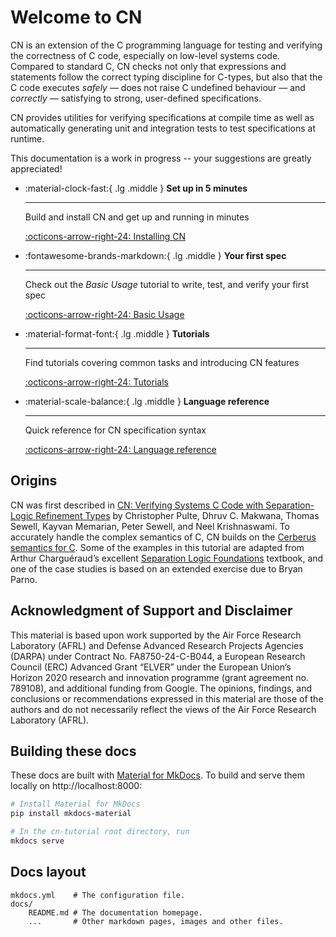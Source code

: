# Welcome to CN

CN is an extension of the C programming language for testing and verifying the
correctness of C code, especially on low-level systems code. Compared to
standard C, CN checks not only that expressions and statements follow the
correct typing discipline for C-types, but also that the C code executes
_safely_ — does not raise C undefined behaviour — and _correctly_ — satisfying
to strong, user-defined specifications.

CN provides utilities for verifying specifications at compile time as well as
automatically generating unit and integration tests to test specifications at
runtime.

This documentation is a work in progress -- your suggestions are greatly
appreciated!

<div class="grid cards" markdown>

-   :material-clock-fast:{ .lg .middle } __Set up in 5 minutes__

    ---

    Build and install CN and get up and running in minutes

    [:octicons-arrow-right-24: Installing CN](getting-started/installation.md)

-   :fontawesome-brands-markdown:{ .lg .middle } __Your first spec__

    ---

    Check out the *Basic Usage* tutorial to write, test, and verify your first
    spec

    [:octicons-arrow-right-24: Basic Usage](getting-started/tutorials/basic-usage.md)

-   :material-format-font:{ .lg .middle } __Tutorials__

    ---

    Find tutorials covering common tasks and introducing CN features

    [:octicons-arrow-right-24: Tutorials](getting-started/tutorials/README.md)

-   :material-scale-balance:{ .lg .middle } __Language reference__

    ---

    Quick reference for CN specification syntax

    [:octicons-arrow-right-24: Language reference](reference/README.md)

</div>

## Origins
CN was first described in [CN: Verifying Systems C Code with Separation-Logic Refinement Types](https://dl.acm.org/doi/10.1145/3571194) by Christopher Pulte, Dhruv C. Makwana, Thomas Sewell, Kayvan Memarian, Peter Sewell, and Neel Krishnaswami.
To accurately handle the complex semantics of C, CN builds on the [Cerberus semantics for C](https://github.com/rems-project/cerberus/).
Some of the examples in this tutorial are adapted from Arthur Charguéraud’s excellent
[Separation Logic Foundations](https://softwarefoundations.cis.upenn.edu) textbook, and one of the case studies is based on an
extended exercise due to Bryan Parno.

## Acknowledgment of Support and Disclaimer
This material is based upon work supported by the Air Force Research Laboratory (AFRL) and Defense Advanced Research Projects Agencies (DARPA) under Contract No. FA8750-24-C-B044, a European Research Council (ERC) Advanced Grant “ELVER” under the European Union’s Horizon 2020 research and innovation programme (grant agreement no. 789108), and additional funding from Google. The opinions, findings, and conclusions or recommendations expressed in this material are those of the authors and do not necessarily reflect the views of the Air Force Research Laboratory (AFRL).

## Building these docs

These docs are built with [Material for
MkDocs](https://squidfunk.github.io/mkdocs-material/).  To build and serve them
locally on http://localhost:8000:

```bash
# Install Material for MkDocs
pip install mkdocs-material

# In the cn-tutorial root directory, run
mkdocs serve
```

## Docs layout

    mkdocs.yml    # The configuration file.
    docs/
        README.md # The documentation homepage.
        ...       # Other markdown pages, images and other files.
